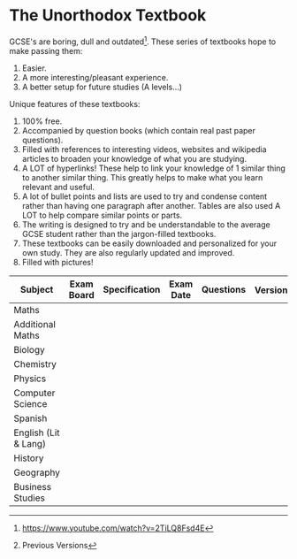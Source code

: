 # The Unorthodox Textbook

GCSE's are boring, dull and outdated[^62e6521e]. These series of textbooks hope to make passing them:
1. Easier.
2. A more interesting/pleasant experience.
3. A better setup for future studies (A levels...)

Unique features of these textbooks:
1. 100% free.
2. Accompanied by question books (which contain real past paper questions).
3. Filled with references to interesting videos, websites and wikipedia articles to broaden your knowledge of what you are studying.
4. A LOT of hyperlinks! These help to link your knowledge of 1 similar thing to another similar thing. This greatly helps to make what you learn relevant and useful.
5. A lot of bullet points and lists are used to try and condense content rather than having one paragraph after another. Tables are also used A LOT to help compare similar points or parts.
6. The writing is designed to try and be understandable to the average GCSE student rather than the jargon-filled textbooks.
7. These textbooks can be easily downloaded and personalized for your own study. They are also regularly updated and improved.
8. Filled with pictures!

Subject  | Exam Board  | Specification  | Exam Date | Questions | Version[^9fef6b55]
--|---|---|---|---|--
Maths  |   |   |   |   |  
Additional Maths  |   |   |   |   |  
Biology  |   |   |   |   |  
Chemistry  |   |   |   |   |  
Physics  |   |   |   |   |  
Computer Science  |   |   |   |   |  
Spanish  |   |   |   |   |  
English (Lit & Lang)  |   |   |   |   |  
History  |   |   |   |   |  
Geography  |   |   |   |   |  
Business Studies  |   |   |   |   |  



[^62e6521e]: https://www.youtube.com/watch?v=2TiLQ8Fsd4E

[^9fef6b55]: Previous Versions
